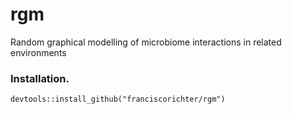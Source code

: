 # rgm

Random graphical modelling of microbiome interactions in related environments

### Installation. 

```
devtools::install_github("franciscorichter/rgm")
```



